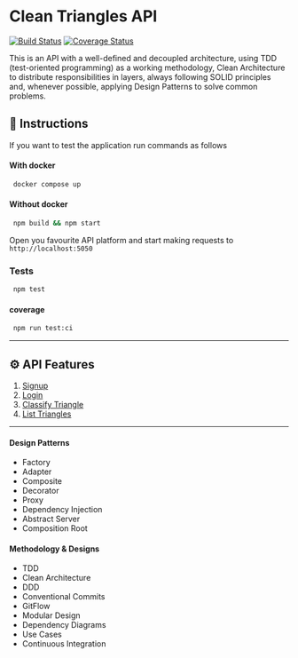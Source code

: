 # Clean Triangles API
[![Build Status](https://app.travis-ci.com/gabrielferrado/clean-node-api.svg?branch=master)](https://app.travis-ci.com/gabrielferrado/clean-node-api)
[![Coverage Status](https://coveralls.io/repos/github/gabrielferrado/clean-node-api/badge.svg?branch=master)](https://coveralls.io/github/gabrielferrado/clean-node-api?branch=master)

This is an API with a well-defined and decoupled architecture, 
using TDD (test-oriented programming) as a working methodology, 
Clean Architecture to distribute responsibilities in layers, 
always following SOLID principles and, whenever possible, 
applying Design Patterns to solve common problems.

## 🚀 Instructions

If you want to test the application run commands as follows

#### With docker
```sh 
 docker compose up
```

#### Without docker
```sh 
 npm build && npm start
```

Open you favourite API platform and start making requests to `http://localhost:5050`

### Tests
```sh 
 npm test
```

#### coverage
```sh 
 npm run test:ci
```

---
## ⚙️ API Features

1. [Signup](./requirements/signup.md)
1. [Login](./requirements/login.md)
1. [Classify Triangle](./requirements/add-triangle.md)
1. [List Triangles](./requirements/load-triangles.md)
---
#### Design Patterns

* Factory
* Adapter
* Composite
* Decorator
* Proxy
* Dependency Injection
* Abstract Server
* Composition Root

#### Methodology & Designs

* TDD
* Clean Architecture
* DDD
* Conventional Commits
* GitFlow
* Modular Design
* Dependency Diagrams
* Use Cases
* Continuous Integration

